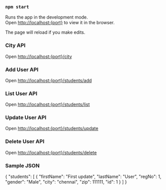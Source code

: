 ### `npm start`

Runs the app in the development mode.<br />
Open [http://localhost:{port}](http://localhost:{port}) to view it in the browser.

The page will reload if you make edits.

### City API

Open [http://localhost:{port}/city](http://localhost:{port}/city)

### Add User API

Open [http://localhost:{port}/students/add](http://localhost:{port}/students/add)

### List User API

Open [http://localhost:{port}/students/list](http://localhost:{port}/students/list)

### Update User API

Open [http://localhost:{port}/students/update](http://localhost:{port}/students/update)

### Delete User API

Open [http://localhost:{port}/students/delete](http://localhost:{port}/students/delete)

### Sample JSON

{
"students": [
{
"firstName": "First update",
"lastName": "User",
"regNo": 1,
"gender": "Male",
"city": "chennai",
"zip": 111111,
"id": 1
}
]
}
